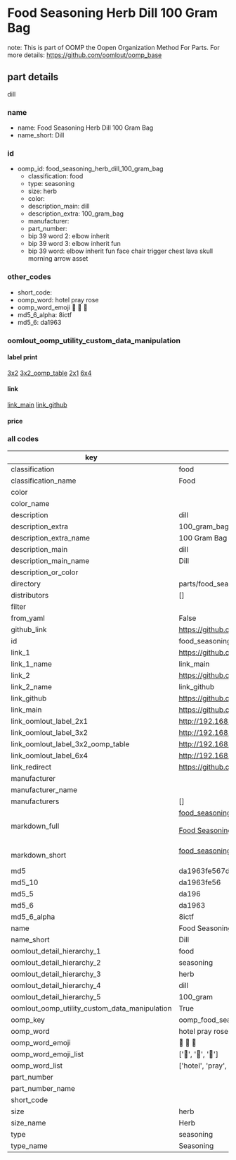 # Food Seasoning Herb Dill 100 Gram Bag  

note: This is part of OOMP the Oopen Organization Method For Parts. For more details: https://github.com/oomlout/oomp_base

##  part details
  



dill



### name
* name: Food Seasoning Herb Dill 100 Gram Bag
* name_short: Dill
### id
* oomp_id: food_seasoning_herb_dill_100_gram_bag
  * classification: food
  * type: seasoning
  * size: herb
  * color: 
  * description_main: dill
  * description_extra: 100_gram_bag
  * manufacturer: 
  * part_number: 
  * bip 39 word 2: elbow inherit
  * bip 39 word 3: elbow inherit fun
  * bip 39 word: elbow inherit fun face chair trigger chest lava skull morning arrow asset

### other_codes
* short_code: 
* oomp_word: hotel pray rose
* oomp_word_emoji :hotel: :pray: :rose:
* md5_6_alpha: 8ictf
* md5_6: da1963






### oomlout_oomp_utility_custom_data_manipulation
#### label print
[3x2](http://192.168.1.245:1112/?label=oomp%208ictf)
[3x2_oomp_table](http://192.168.1.108:1112/?label=oomp%208ictf)
[2x1](http://192.168.1.242:1112/?label=oomp%208ictf)
[6x4](http://192.168.1.55:1112/?label=oomp%208ictf)    

#### link

[link_main](https://github.com/oomlout/oomlout_oomp_version_1_messy/tree/main/parts/food_seasoning_herb_dill_100_gram_bag) [link_github](https://github.com/oomlout/oomlout_oomp_version_1_messy/tree/main/parts/food_seasoning_herb_dill_100_gram_bag)                             

#### price







### all codes 
| key | value |  
| --- | --- |  
| classification | food |  
| classification_name | Food |  
| color |  |  
| color_name |  |  
| description | dill |  
| description_extra | 100_gram_bag |  
| description_extra_name | 100 Gram Bag |  
| description_main | dill |  
| description_main_name | Dill |  
| description_or_color |   |  
| directory | parts/food_seasoning_herb_dill_100_gram_bag |  
| distributors | [] |  
| filter |  |  
| from_yaml | False |  
| github_link | https://github.com/oomlout/oomlout_oomp_part_src/tree/main/parts/food_seasoning_herb_dill_100_gram_bag |  
| id | food_seasoning_herb_dill_100_gram_bag |  
| link_1 | https://github.com/oomlout/oomlout_oomp_version_1_messy/tree/main/parts/food_seasoning_herb_dill_100_gram_bag |  
| link_1_name | link_main |  
| link_2 | https://github.com/oomlout/oomlout_oomp_version_1_messy/tree/main/parts/food_seasoning_herb_dill_100_gram_bag |  
| link_2_name | link_github |  
| link_github | https://github.com/oomlout/oomlout_oomp_version_1_messy/tree/main/parts/food_seasoning_herb_dill_100_gram_bag |  
| link_main | https://github.com/oomlout/oomlout_oomp_version_1_messy/tree/main/parts/food_seasoning_herb_dill_100_gram_bag |  
| link_oomlout_label_2x1 | http://192.168.1.242:1112/?label=oomp%208ictf |  
| link_oomlout_label_3x2 | http://192.168.1.245:1112/?label=oomp%208ictf |  
| link_oomlout_label_3x2_oomp_table | http://192.168.1.108:1112/?label=oomp%208ictf |  
| link_oomlout_label_6x4 | http://192.168.1.55:1112/?label=oomp%208ictf |  
| link_redirect | https://github.com/oomlout/oomlout_oomp_version_1_messy/tree/main/parts/food_seasoning_herb_dill_100_gram_bag |  
| manufacturer |  |  
| manufacturer_name |  |  
| manufacturers | [] |  
| markdown_full | [food_seasoning_herb_dill_100_gram_bag](none)<br>[](none)<br>[Food Seasoning Herb Dill 100 Gram Bag](none)<br><br> |  
| markdown_short | [food_seasoning_herb_dill_100_gram_bag](none)<br><br> |  
| md5 | da1963fe567dc4f3a212e518bc1cf239 |  
| md5_10 | da1963fe56 |  
| md5_5 | da196 |  
| md5_6 | da1963 |  
| md5_6_alpha | 8ictf |  
| name | Food Seasoning Herb Dill 100 Gram Bag |  
| name_short | Dill |  
| oomlout_detail_hierarchy_1 | food |  
| oomlout_detail_hierarchy_2 | seasoning |  
| oomlout_detail_hierarchy_3 | herb |  
| oomlout_detail_hierarchy_4 | dill |  
| oomlout_detail_hierarchy_5 | 100_gram |  
| oomlout_oomp_utility_custom_data_manipulation | True |  
| oomp_key | oomp_food_seasoning_herb_dill_100_gram_bag |  
| oomp_word | hotel pray rose |  
| oomp_word_emoji | :hotel: :pray: :rose: |  
| oomp_word_emoji_list | [':hotel:', ':pray:', ':rose:'] |  
| oomp_word_list | ['hotel', 'pray', 'rose'] |  
| part_number |  |  
| part_number_name |  |  
| short_code |  |  
| size | herb |  
| size_name | Herb |  
| type | seasoning |  
| type_name | Seasoning |  
